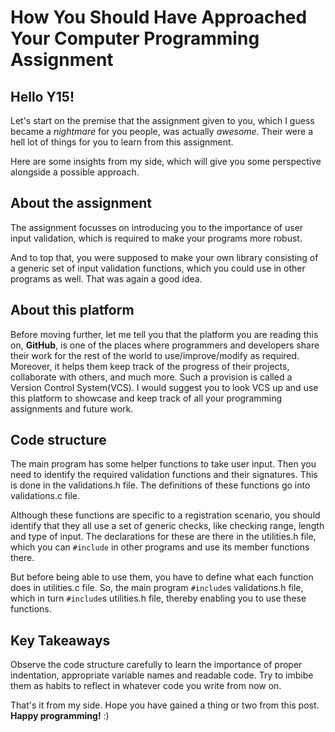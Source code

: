 # How You Should Have Approached Your Computer Programming Assignment

## Hello Y15!

Let's start on the premise that the assignment given to you, which I guess became a _nightmare_ for you people, was actually _awesome_. Their were a hell lot of things for you to learn from this assignment. 

Here are some insights from my side, which will give you some perspective alongside a possible approach.

## About the assignment
The assignment focusses on introducing you to the importance of user input validation, which is required to make your programs more robust.

And to top that, you were supposed to make your own library consisting of a generic set of input validation functions, which you could use in other programs as well. That was again a good idea.

## About this platform
Before moving further, let me tell you that the platform you are reading this on, **GitHub**, is one of the places where programmers and developers share their work for the rest of the world to use/improve/modify as required. Moreover, it helps them keep track of the progress of their projects, collaborate with others, and much more. Such a provision is called a Version Control System(VCS). I would suggest you to look VCS up and use this platform to showcase and keep track of all your programming assignments and future work.

## Code structure
The main program has some helper functions to take user input. Then you need to identify the required validation functions and their signatures. This is done in the validations.h file. The definitions of these functions go into validations.c file. 

Although these functions are specific to a registration scenario, you should identify that they all use a set of generic checks, like checking range, length and type of input. The declarations for these are there in the utilities.h file, 
which you can `#include` in other programs and use its member functions there.

But before being able to use them, you have to define what each function does in utilities.c file. So, the main program `#include`s validations.h file, which in turn `#include`s utilities.h file, thereby enabling you to use these functions. 

## Key Takeaways
Observe the code structure carefully to learn the importance of proper indentation, appropriate variable names and readable code. Try to imbibe them as habits to reflect in whatever code you write from now on.

That's it from my side. Hope you have gained a thing or two from this post. **Happy programming!** :)
